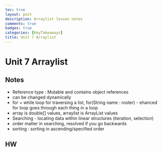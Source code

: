 ```yaml
---
toc: true
layout: post
description: Arraylist lesson notes
comments: true
badges: true
categories: [KeyTakeaways]
title: Unit 7 Arraylist
---
```


# Unit 7 Arraylist

## Notes
- Reference type : Mutable and contains object references
- can be changed dynamically
- for + while loop for traversing a list, for(String name : roster) - ehanced for loop goes through each thing in a loop
- array is double[] values, arraylist is ArrayList<Double> values
- Searching - locating data within linear structures (iteration, selection)
- order matter in searching, resolved if you go backwards
- sorting : sorting in ascending/specified order

## HW
